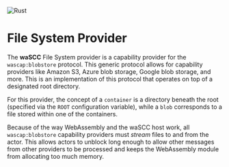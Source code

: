 ![Rust](https://github.com/wascc/fs-provider/workflows/Rust/badge.svg)

# File System Provider

The **waSCC** File System provider is a capability provider for the `wascap:blobstore` protocol. This generic protocol allows for capability providers like Amazon S3, Azure blob storage, Google blob storage, and more. This is an implementation of this protocol that operates on top of a designated root directory.

For this provider, the concept of a `container` is a directory beneath the root (specified via the `ROOT` configuration variable), while a `blob` corresponds to a file stored within one of the containers.

Because of the way WebAssembly and the waSCC host work, all `wascap:blobstore` capability providers must _stream_ files to and from the actor. This allows actors to unblock long enough to allow other messages from other providers to be processed and keeps the WebAssembly module from allocating too much memory.
